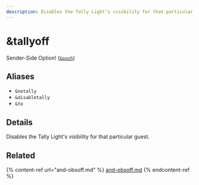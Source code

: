 ```yaml
---
description: Disables the Tally Light's visibility for that particular guest
---
```


# \&tallyoff

Sender-Side Option! ([`&push`](../../source-settings/push.md))

## Aliases

* `&notally`
* `&disabletally`
* `&to`

## Details

Disables the Tally Light's visibility for that particular guest.

## Related

{% content-ref url="and-obsoff.md" %}
[and-obsoff.md](and-obsoff.md)
{% endcontent-ref %}
